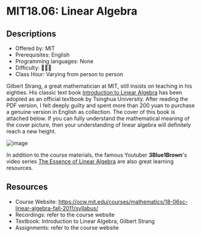 # MIT18.06: Linear Algebra

## Descriptions

- Offered by: MIT
- Prerequisites: English
- Programming languages: None
- Difficulty: 🌟🌟🌟
- Class Hour: Varying from person to person

Gilbert Strang, a great mathematician at MIT, still insists on teaching in his eighties. His classic text book [Introduction to Linear Algebra](https://math.mit.edu/~gs/linearalgebra/) has been adopted as an official textbook by Tsinghua University. After reading the PDF version, I felt deeply guilty and spent more than 200 yuan to purchase a genuine version in English as collection. The cover of this book is attached below. If you can fully understand the mathematical meaning of the cover picture, then your understanding of linear algebra will definitely reach a new height.

![image](https://math.mit.edu/~gs/linearalgebra/ila5/linearalgebra5_Front.jpg)

In addition to the course materials, the famous Youtuber **3Blue1Brown**'s video series [The Essence of Linear Algebra](https://www.youtube.com/playlist?list=PLZHQObOWTQDPD3MizzM2xVFitgF8hE_ab) are also great learning resources.

## Resources

- Course Website: <https://ocw.mit.edu/courses/mathematics/18-06sc-linear-algebra-fall-2011/syllabus/>
- Recordings: refer to the course website
- Textbook: Introduction to Linear Algebra, Gilbert Strang
- Assignments: refer to the course website
